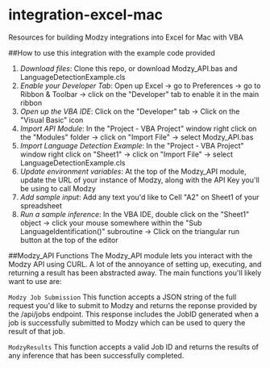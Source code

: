 # integration-excel-mac
Resources for building Modzy integrations into Excel for Mac with VBA

##How to use this integration with the example code provided
1. *Download files*: Clone this repo, or download Modzy_API.bas and LanguageDetectionExample.cls 
2. *Enable your Developer Tab*: Open up Excel -> go to Preferences -> go to Ribbon & Toolbar -> click on the "Developer" tab to enable it in the main ribbon
3. *Open up the VBA IDE*: Click on the "Developer" tab -> Click on the "Visual Basic" icon
4. *Import API Module*: In the "Project - VBA Project" window right click on the "Modules" folder -> click on "Import File" -> select Modzy_API.bas
5. *Import Language Detection Example*: In the "Project - VBA Project" window right click on "Sheet1" -> click on "Import File" -> select LanguageDetectionExample.cls
6. *Update environment variables*: At the top of the Modzy_API module, update the URL of your instance of Modzy, along with the API Key you'll be using to call Modzy
7. *Add sample input*: Add any text you'd like to Cell "A2" on Sheet1 of your spreadsheet
8. *Run a sample inference*: In the VBA IDE, double click on the "Sheet1" object -> click your mouse somewhere within the "Sub LanguageIdentification()" subroutine -> Click on the triangular run button at the top of the editor

##Modzy_API Functions
The Modzy_API module lets you interact with the Modzy API using CURL. A lot of the annoyance of setting up, executing, and returning a result has been abstracted away. The main functions you'll likely want to use are:

`Modzy Job Submission`
This function accepts a JSON string of the full request you'd like to submit to Modzy and returns the reponse provided by the /api/jobs endpoint. This response includes the JobID generated when a job is successfully submitted to Modzy which can be used to query the result of that job.

`ModzyResults`
This function accepts a valid Job ID and returns the results of any inference that has been successfully completed.
